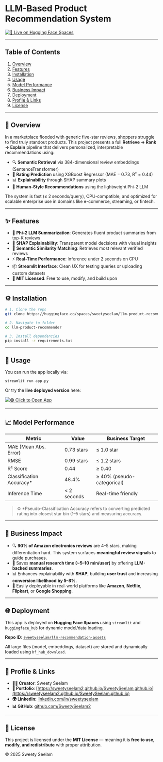 
# LLM-Based Product Recommendation System

[![🚀 Live on Hugging Face Spaces](https://img.shields.io/badge/🚀-Live_on_Hugging_Face_Spaces-blue?logo=huggingface&style=for-the-badge)](https://huggingface.co/spaces/sweetyseelam/llm-product-recommender)

---

## Table of Contents

1. [Overview](#overview)
2. [Features](#features)
3. [Installation](#installation)
4. [Usage](#usage)
5. [Model Performance](#model-performance)
6. [Business Impact](#business-impact)
7. [Deployment](#deployment)
8. [Profile & Links](#profile--links)
9. [License](#license)

---

## 🧠 Overview

In a marketplace flooded with generic five-star reviews, shoppers struggle to find truly standout products. This project presents a full **Retrieve → Rank → Explain** pipeline that delivers personalized, interpretable recommendations using:

- 🔍 **Semantic Retrieval** via 384-dimensional review embeddings (SentenceTransformer)
- 🧮 **Rating Prediction** using XGBoost Regressor (MAE = 0.73, R² = 0.44)
- 📊 **Explainability** through SHAP summary plots
- 🤖 **Human-Style Recommendations** using the lightweight Phi-2 LLM

The system is fast (≤ 2 seconds/query), CPU-compatible, and optimized for scalable enterprise use in domains like e-commerce, streaming, or fintech.

---

## ✨ Features

- 🧠 **Phi-2 LLM Summarization**: Generates fluent product summaries from top-K reviews
- 🧾 **SHAP Explainability**: Transparent model decisions with visual insights
- 🔄 **Semantic Similarity Matching**: Retrieves most relevant verified reviews
- ⚡ **Real-Time Performance**: Inference under 2 seconds on CPU
- 📦 **Streamlit Interface**: Clean UX for testing queries or uploading custom datasets
- 🔐 **MIT Licensed**: Free to use, modify, and build upon

---

## ⚙️ Installation

```bash
# 1. Clone the repo
git clone https://huggingface.co/spaces/sweetyseelam/llm-product-recommender

# 2. Navigate to folder
cd llm-product-recommender

# 3. Install dependencies
pip install -r requirements.txt
```

---

## 🚀 Usage

You can run the app locally via:

```bash
streamlit run app.py
```

Or try the **live deployed version** here:

[![🟢 Click to Open App](https://img.shields.io/badge/Open-HuggingFace%20App-brightgreen?logo=streamlit)](https://huggingface.co/spaces/sweetyseelam/llm-product-recommender)

---

## 📈 Model Performance

| **Metric**                  | **Value**      | **Business Target**     |
|----------------------------|----------------|--------------------------|
| MAE (Mean Abs. Error)      | 0.73 stars     | ≤ 1.0 star               |
| RMSE                       | 0.99 stars     | ≤ 1.2 stars              |
| R² Score                   | 0.44           | ≥ 0.40                   |
| Classification Accuracy*   | 48.4%          | ≥ 40% (pseudo-categorical) |
| Inference Time             | < 2 seconds    | Real-time friendly       |

> ⚙️ *Pseudo-Classification Accuracy refers to converting predicted rating into closest star bin (1–5 stars) and measuring accuracy.

---

## 💼 Business Impact

- 🔍 **90% of Amazon electronics reviews** are 4–5 stars, making differentiation hard. This system surfaces **meaningful review signals** to guide purchases.
- 💸 Saves **manual research time (~5–10 min/user)** by offering **LLM-backed summaries**.
- 📊 Enhances explainability with **SHAP**, building **user trust** and increasing **conversion likelihood by 5–8%**.
- 🏢 Easily deployable in real-world platforms like **Amazon**, **Netflix**, **Flipkart**, or **Google Shopping**.

---

## 🌐 Deployment

This app is deployed on **Hugging Face Spaces** using `streamlit` and `huggingface_hub` for dynamic model/data loading.

**Repo ID**: [`sweetyseelam/llm-recommendation-assets`](https://huggingface.co/sweetyseelam/llm-recommendation-assets)

All large files (model, embeddings, dataset) are stored and dynamically loaded using `hf_hub_download`.

---

## 👤 Profile & Links

- **👩‍💻 Creator**: Sweety Seelam  
- **🔗 Portfolio**: [https://sweetyseelam2.github.io/SweetySeelam.github.io](https://sweetyseelam2.github.io/SweetySeelam.github.io)  
- **🌍 LinkedIn**: [linkedin.com/in/sweetyseelam](https://linkedin.com/in/sweetyseelam)  
- **📊 GitHub**: [github.com/SweetySeelam2](https://github.com/SweetySeelam2/LLM_Recommendation_Amazon)

---

## 📜 License

This project is licensed under the **MIT License** — meaning it is **free to use, modify, and redistribute** with proper attribution.

© 2025 Sweety Seelam
